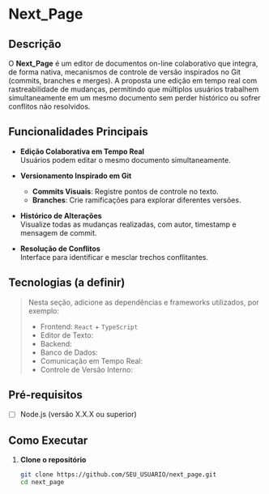 # Next_Page
## Descrição
O **Next_Page** é um editor de documentos on-line colaborativo que integra, de forma nativa, mecanismos de controle de versão inspirados no Git (commits, branches e merges). A proposta une edição em tempo real com rastreabilidade de mudanças, permitindo que múltiplos usuários trabalhem simultaneamente em um mesmo documento sem perder histórico ou sofrer conflitos não resolvidos.

## Funcionalidades Principais
- **Edição Colaborativa em Tempo Real**  
  Usuários podem editar o mesmo documento simultaneamente.

- **Versionamento Inspirado em Git**  
  - **Commits Visuais**: Registre pontos de controle no texto.  
  - **Branches**: Crie ramificações para explorar diferentes versões.  

- **Histórico de Alterações**  
  Visualize todas as mudanças realizadas, com autor, timestamp e mensagem de commit.

- **Resolução de Conflitos**  
  Interface para identificar e mesclar trechos conflitantes.

## Tecnologias (a definir)
> Nesta seção, adicione as dependências e frameworks utilizados, por exemplo:  
> - Frontend:  `React` + `TypeScript`  
> - Editor de Texto:   
> - Backend: 
> - Banco de Dados: 
> - Comunicação em Tempo Real:
> - Controle de Versão Interno:   

## Pré-requisitos
- [ ] Node.js (versão X.X.X ou superior)  

## Como Executar
1. **Clone o repositório**  
   ```bash
   git clone https://github.com/SEU_USUARIO/next_page.git
   cd next_page
